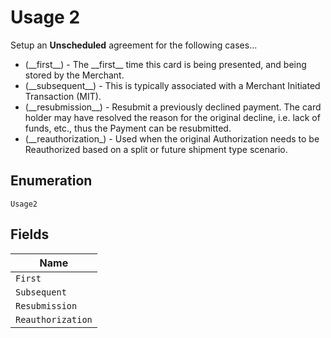 
# Usage 2

Setup an __Unscheduled__ agreement for the following cases... <br> <ul>

  <li> (__first__) - The __first__ time this card is being presented, and being stored by the Merchant. </li>
  <li> (__subsequent__) - This is typically associated with a Merchant Initiated Transaction (MIT). </li>
  <li> (__resubmission__) - Resubmit a previously declined payment. The card holder may have resolved the reason for the original decline, i.e. lack of funds, etc., thus the Payment can be resubmitted. </li>
  <li> (__reauthorization_) - Used when the original Authorization needs to be Reauthorized based on a split or future shipment type scenario. </li>
</ul>


## Enumeration

`Usage2`

## Fields

| Name |
|  --- |
| `First` |
| `Subsequent` |
| `Resubmission` |
| `Reauthorization` |

